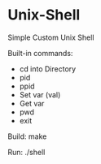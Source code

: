 # Unix-Shell
Simple Custom Unix Shell

Built-in commands:
- cd into Directory
- pid
- ppid
- Set var (val)
- Get var
- pwd
- exit

Build:
make

Run: 
./shell
